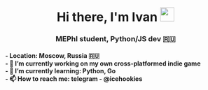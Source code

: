 <h1 align="center">Hi there, I'm Ivan 
<img src="https://github.com/blackcater/blackcater/raw/main/images/Hi.gif" height="32"/></h1>
<h3 align="center">MEPhI student, Python/JS dev 🇷🇺</h3>
<h4 align "center">
- Location: Moscow, Russia 🇷🇺 <br/>
- 🔭 I’m currently working on my own cross-platformed indie game <br/>
- 🌱 I’m currently learning: Python, Go <br/>
- 📫 How to reach me: telegram - @icehookies <br/>
</h4>
